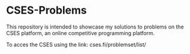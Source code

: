 # CSES-Problems

This repository is intended to showcase my solutions to problems on the CSES platform, an online competitive programming platform.

To acces the CSES using the link: cses.fi/problemset/list/
